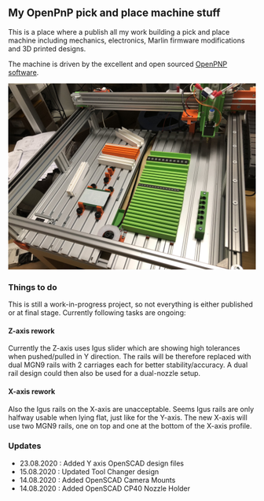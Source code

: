 ## My OpenPnP pick and place machine stuff

This is a place where a publish all my work building a pick and place machine including mechanics, electronics, Marlin firmware modifications and 3D printed designs.

The machine is driven by the excellent and open sourced [OpenPNP software](http://openpnp.org).

![My pick and place machine running OpenPNP](machine.jpg)

### Things to do

This is still a work-in-progress project, so not everything is either published or at final stage. Currently following tasks are ongoing:

#### Z-axis rework

Currently the Z-axis uses Igus slider which are showing high tolerances when pushed/pulled in Y direction. The rails will be therefore replaced with dual MGN9 rails with 2 carriages each for better stability/accuracy. A dual rail design could then also be used for a dual-nozzle setup.

#### X-axis rework

Also the Igus rails on the X-axis are unacceptable. Seems Igus rails are only halfway usable when lying flat, just like for the Y-axis. The new X-axis will use two MGN9 rails, one on top and one at the bottom of the X-axis profile.

### Updates

- 23.08.2020 : Added Y axis OpenSCAD design files
- 15.08.2020 : Updated Tool Changer design
- 14.08.2020 : Added OpenSCAD Camera Mounts
- 14.08.2020 : Added OpenSCAD CP40 Nozzle Holder
